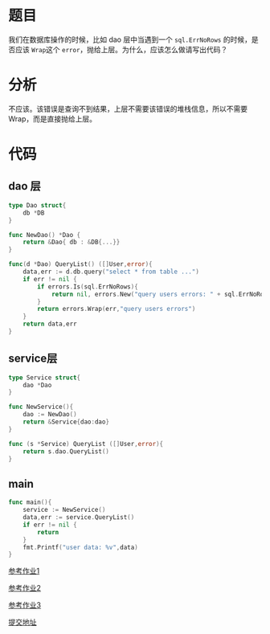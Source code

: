 # 题目
我们在数据库操作的时候，比如 dao 层中当遇到一个 `sql.ErrNoRows` 的时候，是否应该 `Wrap`这个 `error`，抛给上层。为什么，应该怎么做请写出代码？

# 分析
不应该。该错误是查询不到结果，上层不需要该错误的堆栈信息，所以不需要 Wrap，而是直接抛给上层。
# 代码

## dao 层
```go
type Dao struct{
    db *DB
}

func NewDao() *Dao {
    return &Dao{ db : &DB{...}}
}

func(d *Dao) QueryList() ([]User,error){
    data,err := d.db.query("select * from table ...")
    if err != nil {
        if errors.Is(sql.ErrNoRows){
            return nil, errors.New("query users errors: " + sql.ErrNoRows.Error())
        }
        return errors.Wrap(err,"query users errors")
    }
    return data,err
}
```

## service层
```go
type Service struct{ 
    dao *Dao
}

func NewService(){
    dao := NewDao()
    return &Service{dao:dao}
}

func (s *Service) QueryList ([]User,error){
    return s.dao.QueryList()
}
```

## main

```go
func main(){
    service := NewService()
    data,err := service.QueryList()
    if err != nil {
        return
    }
    fmt.Printf("user data: %v",data)
}
```


[参考作业1](https://github.com/fizzse/Go-000/tree/main/Week02)

[参考作业2](https://github.com/weiluoliang/Go-000/tree/main/Week02)

[参考作业3](https://github.com/labazhang/Go-000/tree/main/Week02)

[提交地址](https://github.com/Go-000/Go-000/issues/8)